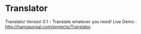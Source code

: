 # Translator
Translator Version 0.1 - Translate whatever you need!
Live Demo : http://hamzaunsal.com/projects/Translator
